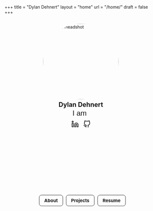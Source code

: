+++
title = "Dylan Dehnert"
layout = "home"
url = "/home/"
draft = false
+++

<div style="display: flex; justify-content: center; margin: 30px 0;">
  <img src="/img/dylan_headshot.jpg" 
       alt="Dylan's Headshot" 
       style="border-radius: 50%; width: 250px; height: 250px; object-fit: cover;">
</div>

<div style="text-align: center; margin-top: -25px;">
  <h2>Dylan Dehnert</h2>
</div>

<div style="text-align: center; margin-top: -15px; font-family: 'Nunito Sans', sans-serif; font-size: 1.5rem;">
  <span style="vertical-align: middle;">I am </span>
  <span id="typing" class="typing-text" style="font-weight: bold; vertical-align: middle;"></span>
</div>

<style>
  .social-icons a {
    all: unset;
    display: inline-flex;
    align-items: center;
    justify-content: center;
    cursor: pointer;
  }

  .social-icons a svg {
    display: block;
    margin: 0;
    padding: 0;
    width: 24px;
    height: 24px;
  }

  .social-icons {
    display: flex;
    justify-content: center;
    gap: 15px;
    margin-top: 10px;
  }
</style>

<div class="social-icons">
  <a href="https://www.linkedin.com/in/dylandehnert/" target="_blank" 
     rel="noopener noreferrer me" title="LinkedIn">
    <svg xmlns="http://www.w3.org/2000/svg" viewBox="0 0 24 24" fill="none" 
         stroke="currentColor" stroke-width="2" stroke-linecap="round" 
         stroke-linejoin="round">
      <path d="M16 8a6 6 0 016 6v7h-4v-7a2 2 0 00-2-2 2 2 0 00-2 2v7h-4v-7a6 6 0 016-6z"></path>
      <rect x="2" y="9" width="4" height="12"></rect>
      <circle cx="4" cy="4" r="2"></circle>
    </svg>
  </a>
  <a href="https://github.com/DylanD75/" target="_blank" 
     rel="noopener noreferrer me" title="GitHub">
    <svg xmlns="http://www.w3.org/2000/svg" viewBox="0 0 24 24" fill="none" 
         stroke="currentColor" stroke-width="2" stroke-linecap="round" 
         stroke-linejoin="round">
      <path d="M 9 19 c -5 1.5 -5 -2.5 -7 -3 m 14 6 v -3.87 a 3.37 3.37 0 0 0 -0.94 -2.61 c 3.14 -0.35 6.44 -1.54 6.44 -7 A 5.44 5.44 0 0 0 20 4.77 A 5.07 5.07 0 0 0 19.91 1 S 18.73 0.65 16 2.48 a 13.38 13.38 0 0 0 -7 0 C 6.27 0.65 5.09 1 5.09 1 A 5.07 5.07 0 0 0 5 4.77 A 5.44 5.44 0 0 0 3.5 8.55 c 0 5.42 3.3 6.61 6.44 7 A 3.37 3.37 0 0 0 9 18.13 V 22"></path>
    </svg>
  </a>
</div>

<style>
  .container {
    display: flex;
    flex-direction: row;
    align-items: center;
    justify-content: center;
    min-height: 12vh;
    gap: 30px;
  }

  .buttons {
    display: flex;
    justify-content: center;
    gap: 10px;
    margin-left: 10px;
  }

  .button {
    font-size: 15px;
    padding: 8px 16px;
    text-decoration: none;
    border-radius: 8px;
    border: 1px solid currentColor;
    box-shadow: none !important;
  }

  .button:hover {
    background-color: #5c8dd1;
  }
</style>

<div class="container">
  <div class="buttons">
    <a class="button" href="/about/" rel="noopener" title="About">
      <span class="button-inner"><b>About</b></span>
    </a>
    <a class="button" href="/projects/" rel="noopener" title="Projects">
      <span class="button-inner"><b>Projects</b></span>
    </a>
    <a class="button" href="/resume/" rel="noopener" title="Resume">
      <span class="button-inner"><b>Resume</b></span>
    </a>
  </div>
</div>


<style>
  .typing-text {
    white-space: nowrap;
    overflow: hidden;
    border-right: 2px solid black;
    display: inline-block;
    animation: blink-cursor 0.8s steps(2) infinite;
  }

  @keyframes blink-cursor {
    0%, 100% { border-color: transparent; }
    50% { border-color: #555555; }
  }
</style>

<script>
  const textElement = document.getElementById("typing");
  const words = ["a CS and Statistics student.", "an aspiring software engineer/trader.", "a problem solver.", "a calculated risk-taker.", "a curious learner.", "excited to connect with you!"];
  let wordIndex = 0;
  let letterIndex = 0;
  let isDeleting = false;

  function typeWords() {
    const currentWord = words[wordIndex];

    if (isDeleting) {
      letterIndex--;
    } else {
      letterIndex++;
    }

    textElement.textContent = currentWord.substring(0, letterIndex);

    let typingSpeed = isDeleting ? 50 : 100;

    if (!isDeleting && letterIndex === currentWord.length) {
      typingSpeed = 1000;
      isDeleting = true;
    } else if (isDeleting && letterIndex === 0) {
      isDeleting = false;
      wordIndex = (wordIndex + 1) % words.length;
      typingSpeed = 500;
    }

    setTimeout(typeWords, typingSpeed);
  }

  document.addEventListener("DOMContentLoaded", typeWords);
</script>